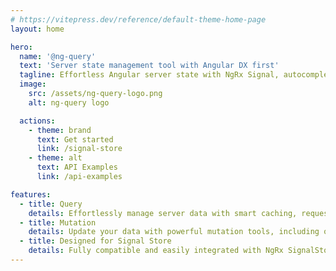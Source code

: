```yaml
---
# https://vitepress.dev/reference/default-theme-home-page
layout: home

hero:
  name: '@ng-query'
  text: 'Server state management tool with Angular DX first'
  tagline: Effortless Angular server state with NgRx Signal, autocompletion, and blazing-fast developer experience
  image:
    src: /assets/ng-query-logo.png
    alt: ng-query logo

  actions:
    - theme: brand
      text: Get started
      link: /signal-store
    - theme: alt
      text: API Examples
      link: /api-examples

features:
  - title: Query
    details: Effortlessly manage server data with smart caching, request status tracking, and global queries for a seamless user experience.
  - title: Mutation
    details: Update your data with powerful mutation tools, including optimistic updates and automatic state synchronization for instant feedback.
  - title: Designed for Signal Store
    details: Fully compatible and easily integrated with NgRx SignalStore, providing type safety, autocompletion, and high performance.
---
```

